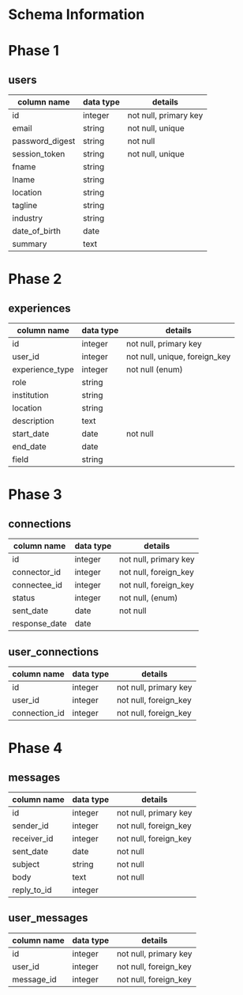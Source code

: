 # Schema Information

# Phase 1

## users
column name     | data type | details
----------------|-----------|-----------------------
id              | integer   | not null, primary key
email           | string    | not null, unique
password_digest | string    | not null
session_token   | string    | not null, unique
fname           | string    |
lname           | string    |
location        | string    |
tagline         | string    |
industry        | string    |
date_of_birth   | date      |
summary         | text      |


# Phase 2

## experiences
column name     | data type | details
----------------|-----------|-----------------------
id              | integer   | not null, primary key
user_id         | integer   | not null, unique, foreign_key
experience_type | integer   | not null (enum)
role            | string    | 
institution     | string    |
location        | string    |
description     | text      |
start_date      | date      | not null
end_date        | date      |
field           | string    |


# Phase 3

## connections
column name     | data type | details
----------------|-----------|-----------------------
id              | integer   | not null, primary key
connector_id    | integer   | not null, foreign_key
connectee_id    | integer   | not null, foreign_key
status          | integer   | not null, (enum)
sent_date       | date      | not null
response_date   | date      |

## user_connections
column name     | data type | details
----------------|-----------|-----------------------
id              | integer   | not null, primary key
user_id         | integer   | not null, foreign_key
connection_id   | integer   | not null, foreign_key


# Phase 4

## messages
column name     | data type | details
----------------|-----------|-----------------------
id              | integer   | not null, primary key
sender_id       | integer   | not null, foreign_key
receiver_id     | integer   | not null, foreign_key
sent_date       | date      | not null
subject         | string    | not null
body            | text      | not null
reply_to_id     | integer   |

## user_messages
column name     | data type | details
----------------|-----------|-----------------------
id              | integer   | not null, primary key
user_id         | integer   | not null, foreign_key
message_id      | integer   | not null, foreign_key
